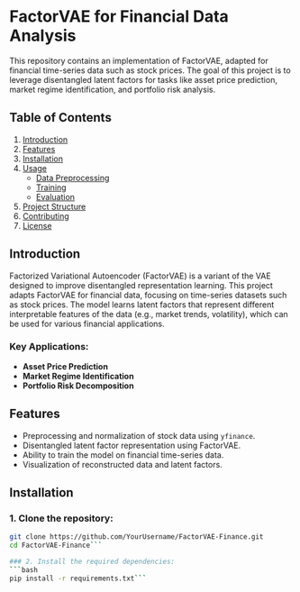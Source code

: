 # **FactorVAE for Financial Data Analysis**

This repository contains an implementation of FactorVAE, adapted for financial time-series data such as stock prices. The goal of this project is to leverage disentangled latent factors for tasks like asset price prediction, market regime identification, and portfolio risk analysis.

## **Table of Contents**
1. [Introduction](#introduction)
2. [Features](#features)
3. [Installation](#installation)
4. [Usage](#usage)
   - [Data Preprocessing](#data-preprocessing)
   - [Training](#training)
   - [Evaluation](#evaluation)
5. [Project Structure](#project-structure)
6. [Contributing](#contributing)
7. [License](#license)

## **Introduction**

Factorized Variational Autoencoder (FactorVAE) is a variant of the VAE designed to improve disentangled representation learning. This project adapts FactorVAE for financial data, focusing on time-series datasets such as stock prices. The model learns latent factors that represent different interpretable features of the data (e.g., market trends, volatility), which can be used for various financial applications.

### Key Applications:
- **Asset Price Prediction**
- **Market Regime Identification**
- **Portfolio Risk Decomposition**

## **Features**
- Preprocessing and normalization of stock data using `yfinance`.
- Disentangled latent factor representation using FactorVAE.
- Ability to train the model on financial time-series data.
- Visualization of reconstructed data and latent factors.

## **Installation**

### 1. Clone the repository:
```bash
git clone https://github.com/YourUsername/FactorVAE-Finance.git
cd FactorVAE-Finance```

### 2. Install the required dependencies:
```bash
pip install -r requirements.txt```




